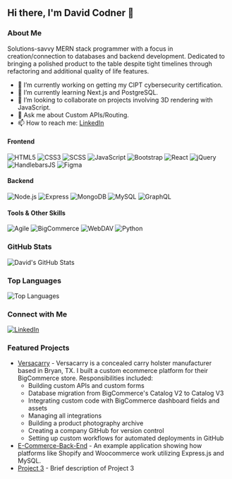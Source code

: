 ## Hi there, I'm David Codner 👋

### About Me

Solutions-savvy MERN stack programmer with a focus in creation/connection to databases and backend development. Dedicated to bringing a polished product to the table despite tight timelines through refactoring and additional quality of life features.

- 🔭 I’m currently working on getting my CIPT cybersecurity certification.
- 🌱 I’m currently learning Next.js and PostgreSQL.
- 👯 I’m looking to collaborate on projects involving 3D rendering with JavaScript.
- 💬 Ask me about Custom APIs/Routing.
- 📫 How to reach me: [LinkedIn](https://www.linkedin.com/in/david-codner-008483251/)

#### Frontend
![HTML5](https://img.shields.io/badge/HTML5-E34F26?style=for-the-badge&logo=html5&logoColor=white)
![CSS3](https://img.shields.io/badge/CSS3-1572B6?style=for-the-badge&logo=css3&logoColor=white)
![SCSS](https://img.shields.io/badge/SCSS-CC6699?style=for-the-badge&logo=sass&logoColor=white)
![JavaScript](https://img.shields.io/badge/JavaScript-F7DF1E?style=for-the-badge&logo=javascript&logoColor=black)
![Bootstrap](https://img.shields.io/badge/Bootstrap-563D7C?style=for-the-badge&logo=bootstrap&logoColor=white)
![React](https://img.shields.io/badge/React-61DAFB?style=for-the-badge&logo=react&logoColor=black)
![jQuery](https://img.shields.io/badge/jQuery-0769AD?style=for-the-badge&logo=jquery&logoColor=white)
![HandlebarsJS](https://img.shields.io/badge/Handlebars.js-f0772b?style=for-the-badge&logo=handlebarsdotjs&logoColor=white)
![Figma](https://img.shields.io/badge/Figma-F24E1E?style=for-the-badge&logo=figma&logoColor=white)

#### Backend
![Node.js](https://img.shields.io/badge/Node.js-339933?style=for-the-badge&logo=nodedotjs&logoColor=white)
![Express](https://img.shields.io/badge/Express.js-404D59?style=for-the-badge&logo=express&logoColor=white)
![MongoDB](https://img.shields.io/badge/MongoDB-4EA94B?style=for-the-badge&logo=mongodb&logoColor=white)
![MySQL](https://img.shields.io/badge/MySQL-4479A1?style=for-the-badge&logo=mysql&logoColor=white)
![GraphQL](https://img.shields.io/badge/GraphQL-E10098?style=for-the-badge&logo=graphql&logoColor=white)

#### Tools & Other Skills
![Agile](https://img.shields.io/badge/Agile-000000?style=for-the-badge&logo=agile&logoColor=white)
![BigCommerce](https://img.shields.io/badge/BigCommerce-0A0A0A?style=for-the-badge&logo=bigcommerce&logoColor=white)
![WebDAV](https://img.shields.io/badge/WebDAV-0058a3?style=for-the-badge&logo=webdav&logoColor=white)
![Python](https://img.shields.io/badge/Python-3776AB?style=for-the-badge&logo=python&logoColor=white)

### GitHub Stats

![David's GitHub Stats](https://github-readme-stats.vercel.app/api?username=dcodner24&show_icons=true&theme=calm)

### Top Languages

![Top Languages](https://github-readme-stats.vercel.app/api/top-langs/?username=dcodner24&layout=compact&theme=calm)

### Connect with Me

[![LinkedIn](https://img.shields.io/badge/LinkedIn-0A66C2?style=for-the-badge&logo=linkedin&logoColor=white)](https://www.linkedin.com/in/david-codner-008483251/)

### Featured Projects

- [Versacarry](https://www.versacarry.com) - Versacarry is a concealed carry holster manufacturer based in Bryan, TX. I built a custom ecommerce platform for their BigCommerce store. Responsibilities included:
  - Building custom APIs and custom forms
  - Database migration from BigCommerce's Catalog V2 to Catalog V3
  - Integrating custom code with BigCommerce dashboard fields and assets
  - Managing all integrations
  - Building a product photography archive
  - Creating a company GitHub for version control
  - Setting up custom workflows for automated deployments in GitHub
- [E-Commerce-Back-End](https://github.com/dcodner24/E-Commerce-Back-End) - An example application showing how platforms like Shopify and Woocommerce work utilizing Express.js and MySQL.
- [Project 3](https://www.yourlivewebsite3.com) - Brief description of Project 3
